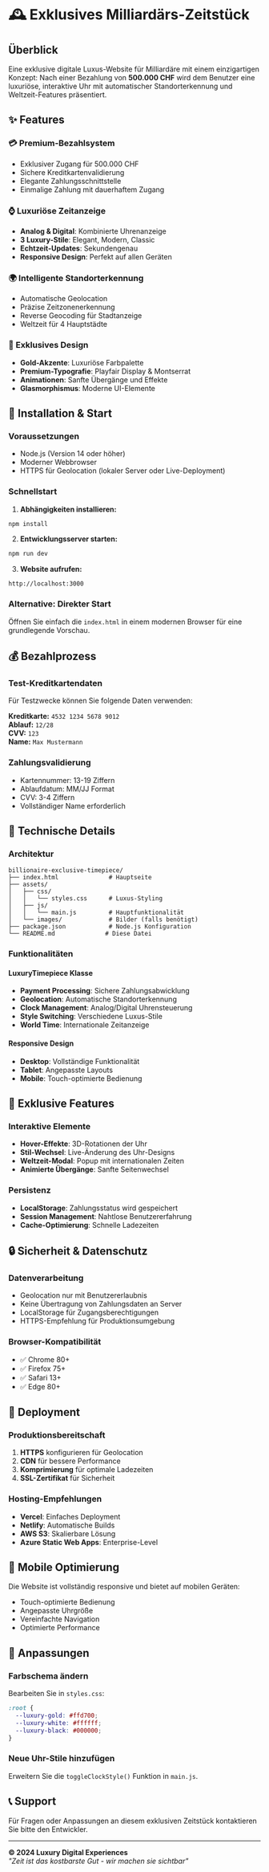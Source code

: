 # 🕰️ Exklusives Milliardärs-Zeitstück

## Überblick

Eine exklusive digitale Luxus-Website für Milliardäre mit einem einzigartigen Konzept: Nach einer Bezahlung von **500.000 CHF** wird dem Benutzer eine luxuriöse, interaktive Uhr mit automatischer Standorterkennung und Weltzeit-Features präsentiert.

## ✨ Features

### 💳 Premium-Bezahlsystem
- Exklusiver Zugang für 500.000 CHF
- Sichere Kreditkartenvalidierung
- Elegante Zahlungsschnittstelle
- Einmalige Zahlung mit dauerhaftem Zugang

### ⌚ Luxuriöse Zeitanzeige
- **Analog & Digital**: Kombinierte Uhrenanzeige
- **3 Luxury-Stile**: Elegant, Modern, Classic
- **Echtzeit-Updates**: Sekundengenau
- **Responsive Design**: Perfekt auf allen Geräten

### 🌍 Intelligente Standorterkennung
- Automatische Geolocation
- Präzise Zeitzonenerkennung
- Reverse Geocoding für Stadtanzeige
- Weltzeit für 4 Hauptstädte

### 🎨 Exklusives Design
- **Gold-Akzente**: Luxuriöse Farbpalette
- **Premium-Typografie**: Playfair Display & Montserrat
- **Animationen**: Sanfte Übergänge und Effekte
- **Glasmorphismus**: Moderne UI-Elemente

## 🚀 Installation & Start

### Voraussetzungen
- Node.js (Version 14 oder höher)
- Moderner Webbrowser
- HTTPS für Geolocation (lokaler Server oder Live-Deployment)

### Schnellstart

1. **Abhängigkeiten installieren:**
```bash
npm install
```

2. **Entwicklungsserver starten:**
```bash
npm run dev
```

3. **Website aufrufen:**
```
http://localhost:3000
```

### Alternative: Direkter Start
Öffnen Sie einfach die `index.html` in einem modernen Browser für eine grundlegende Vorschau.

## 💰 Bezahlprozess

### Test-Kreditkartendaten
Für Testzwecke können Sie folgende Daten verwenden:

**Kreditkarte:** `4532 1234 5678 9012`  
**Ablauf:** `12/28`  
**CVV:** `123`  
**Name:** `Max Mustermann`

### Zahlungsvalidierung
- Kartennummer: 13-19 Ziffern
- Ablaufdatum: MM/JJ Format
- CVV: 3-4 Ziffern
- Vollständiger Name erforderlich

## 🔧 Technische Details

### Architektur
```
billionaire-exclusive-timepiece/
├── index.html              # Hauptseite
├── assets/
│   ├── css/
│   │   └── styles.css      # Luxus-Styling
│   ├── js/
│   │   └── main.js         # Hauptfunktionalität
│   └── images/             # Bilder (falls benötigt)
├── package.json            # Node.js Konfiguration
└── README.md              # Diese Datei
```

### Funktionalitäten

#### LuxuryTimepiece Klasse
- **Payment Processing**: Sichere Zahlungsabwicklung
- **Geolocation**: Automatische Standorterkennung
- **Clock Management**: Analog/Digital Uhrensteuerung
- **Style Switching**: Verschiedene Luxus-Stile
- **World Time**: Internationale Zeitanzeige

#### Responsive Design
- **Desktop**: Vollständige Funktionalität
- **Tablet**: Angepasste Layouts
- **Mobile**: Touch-optimierte Bedienung

## 🌟 Exklusive Features

### Interaktive Elemente
- **Hover-Effekte**: 3D-Rotationen der Uhr
- **Stil-Wechsel**: Live-Änderung des Uhr-Designs
- **Weltzeit-Modal**: Popup mit internationalen Zeiten
- **Animierte Übergänge**: Sanfte Seitenwechsel

### Persistenz
- **LocalStorage**: Zahlungsstatus wird gespeichert
- **Session Management**: Nahtlose Benutzererfahrung
- **Cache-Optimierung**: Schnelle Ladezeiten

## 🔒 Sicherheit & Datenschutz

### Datenverarbeitung
- Geolocation nur mit Benutzererlaubnis
- Keine Übertragung von Zahlungsdaten an Server
- LocalStorage für Zugangsberechtigungen
- HTTPS-Empfehlung für Produktionsumgebung

### Browser-Kompatibilität
- ✅ Chrome 80+
- ✅ Firefox 75+
- ✅ Safari 13+
- ✅ Edge 80+

## 🚀 Deployment

### Produktionsbereitschaft
1. **HTTPS** konfigurieren für Geolocation
2. **CDN** für bessere Performance
3. **Komprimierung** für optimale Ladezeiten
4. **SSL-Zertifikat** für Sicherheit

### Hosting-Empfehlungen
- **Vercel**: Einfaches Deployment
- **Netlify**: Automatische Builds
- **AWS S3**: Skalierbare Lösung
- **Azure Static Web Apps**: Enterprise-Level

## 📱 Mobile Optimierung

Die Website ist vollständig responsive und bietet auf mobilen Geräten:
- Touch-optimierte Bedienung
- Angepasste Uhrgröße
- Vereinfachte Navigation
- Optimierte Performance

## 🎨 Anpassungen

### Farbschema ändern
Bearbeiten Sie in `styles.css`:
```css
:root {
  --luxury-gold: #ffd700;
  --luxury-white: #ffffff;
  --luxury-black: #000000;
}
```

### Neue Uhr-Stile hinzufügen
Erweitern Sie die `toggleClockStyle()` Funktion in `main.js`.

## 📞 Support

Für Fragen oder Anpassungen an diesem exklusiven Zeitstück kontaktieren Sie bitte den Entwickler.

---

**© 2024 Luxury Digital Experiences**  
*"Zeit ist das kostbarste Gut - wir machen sie sichtbar"*